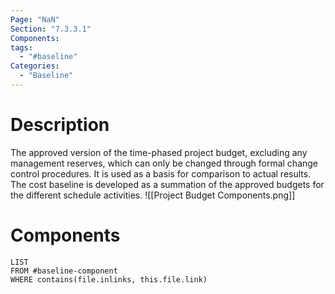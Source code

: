 ```yaml
---
Page: "NaN"
Section: "7.3.3.1"
Components:
tags:
  - "#baseline"
Categories:
  - "Baseline"
---
```

# Description
The approved version of the time-phased project budget, excluding any management reserves, which can only be changed through formal change control procedures. It is used as a basis for comparison to actual results. The cost baseline is developed as a summation of the approved budgets for the different schedule activities.
![[Project Budget Components.png]]
# Components
```dataview
LIST
FROM #baseline-component
WHERE contains(file.inlinks, this.file.link)
```
